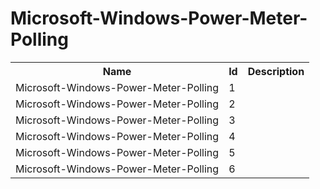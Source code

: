 # Microsoft-Windows-Power-Meter-Polling

<table>
<colgroup><col/><col/><col/></colgroup>
<tr><th>Name</th><th>Id</th><th>Description</th></tr>
<tr><td>Microsoft-Windows-Power-Meter-Polling</td><td>1</td><td></td></tr>
<tr><td>Microsoft-Windows-Power-Meter-Polling</td><td>2</td><td></td></tr>
<tr><td>Microsoft-Windows-Power-Meter-Polling</td><td>3</td><td></td></tr>
<tr><td>Microsoft-Windows-Power-Meter-Polling</td><td>4</td><td></td></tr>
<tr><td>Microsoft-Windows-Power-Meter-Polling</td><td>5</td><td></td></tr>
<tr><td>Microsoft-Windows-Power-Meter-Polling</td><td>6</td><td></td></tr>
</table>
